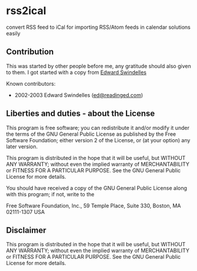 rss2ical
========

convert RSS feed to iCal for importing RSS/Atom feeds in calendar solutions easily


Contribution
------------

This was started by other people before me, any gratitude should also given to them.
I got started with a copy from [Edward Swindelles](http://subversion.assembla.com/svn/ejm/include-both/rss2icalinc.php)

Known contributors:

* 2002-2003 Edward Swindelles (ed@readinged.com)

Liberties and duties - about the License
----------------------------------------

This program is free software; you can redistribute it and/or modify it under the terms of the GNU General Public License as published by the Free Software Foundation; either version 2 of the License, or (at your option) any later version.

This program is distributed in the hope that it will be useful, but WITHOUT ANY WARRANTY; without even the implied warranty of MERCHANTABILITY or FITNESS FOR A PARTICULAR PURPOSE.  See the GNU General Public License for more details.

You should have received a copy of the GNU General Public License along with this program; if not, write to the

Free Software Foundation, Inc.,
59 Temple Place, Suite 330,
Boston, MA 02111-1307
USA

Disclaimer
----------

This program is distributed in the hope that it will be useful, but WITHOUT ANY WARRANTY; without even the implied warranty of MERCHANTABILITY or FITNESS FOR A PARTICULAR PURPOSE.  See the GNU General Public License for more details.
